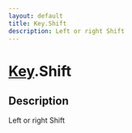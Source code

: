 ```yaml
---
layout: default
title: Key.Shift
description: Left or right Shift
---
```

# [Key]({{site.url}}/Pages/Reference/Key.html).Shift

## Description
Left or right Shift

